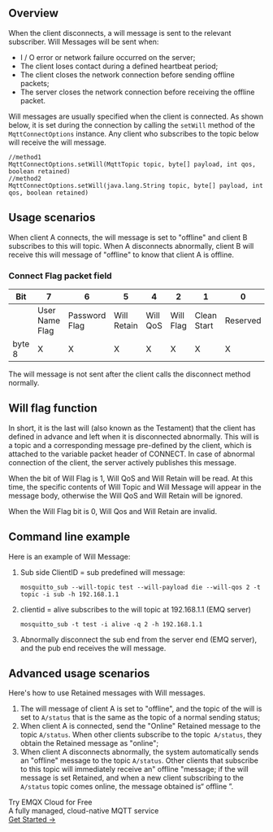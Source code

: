 ## Overview

When the client disconnects, a will message is sent to the relevant subscriber. Will Messages will be sent when:

- I / O error or network failure occurred on the server;
- The client loses contact during a defined heartbeat period;
- The client closes the network connection before sending offline packets;
- The server closes the network connection before receiving the offline packet.

Will messages are usually specified when the client is connected. As shown below, it is set during the connection by calling the `setWill` method of the` MqttConnectOptions` instance. Any client who subscribes to the topic below will receive the will message.

```
//method1 
MqttConnectOptions.setWill(MqttTopic topic, byte[] payload, int qos, boolean retained)
//method2 
MqttConnectOptions.setWill(java.lang.String topic, byte[] payload, int qos, boolean retained)
```

## Usage scenarios

When client A connects, the will message is set to "offline" and client B subscribes to this will topic. When A disconnects abnormally, client B will receive this will message of "offline"  to know that client A is offline.

### Connect Flag packet field

| Bit    | 7              | 6             | 5           | 4        | 2         | 1           | 0        |
| ------ | -------------- | ------------- | ----------- | -------- | --------- | ----------- | -------- |
|        | User Name Flag | Password Flag | Will Retain | Will QoS | Will Flag | Clean Start | Reserved |
| byte 8 | X              | X             | X           | X        | X         | X           | X        |

The will message is not sent after the client calls the disconnect method normally.

## Will flag function

In short,  it is the last will (also known as the Testament) that the client has defined in advance and left when it is disconnected abnormally. This will is a topic and a corresponding message pre-defined by the client, which is attached to the variable packet header of CONNECT.  In case of abnormal connection of the client, the server actively publishes this message.

When the  bit of Will Flag is 1, Will QoS and Will Retain will be read. At this time, the specific contents of Will Topic and Will Message will appear in the message body, otherwise the Will QoS and Will Retain  will be ignored.

When the Will Flag bit is 0, Will Qos and Will Retain are invalid.

## Command line example

Here is an example of Will Message:

1. Sub side ClientID = sub predefined will message:

   ```
   mosquitto_sub --will-topic test --will-payload die --will-qos 2 -t topic -i sub -h 192.168.1.1
   ```

2. clientid = alive subscribes to the will topic at 192.168.1.1 (EMQ server)

   ```
   mosquitto_sub -t test -i alive -q 2 -h 192.168.1.1
   ```

3. Abnormally disconnect the sub end from the server end (EMQ server), and the pub end receives the will message.

## Advanced usage scenarios

Here's how to use Retained messages with Will messages.

1. The will message of client A is set to "offline", and the topic of the will is set to  `A/status` that is the same as the topic of a normal sending status;
2. When client A is connected, send the "Online" Retained message to the topic `A/status`. When other clients subscribe to the topic` A/status`, they obtain the Retained message as "online";
3. When client A disconnects abnormally, the system automatically sends an "offline" message to the topic `A/status`. Other clients that subscribe to this topic will immediately receive an" offline "message; if the will message is set  Retained, and when a new client subscribing to the `A/status` topic comes online, the message obtained is“ offline ”.




<section class="promotion">
    <div>
        Try EMQX Cloud for Free
        <div class="is-size-14 is-text-normal has-text-weight-normal">A fully managed, cloud-native MQTT service</div>
    </div>
    <a href="https://www.emqx.com/en/signup?continue=https://cloud-intl.emqx.com/console/deployments/0?oper=new" class="button is-gradient px-5">Get Started →</a>
</section>
